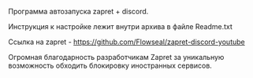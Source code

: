 Программа автозапуска zapret + discord.

Инструкция к настройке лежит внутри архива в файле Readme.txt


Ссылка на zapret - https://github.com/Flowseal/zapret-discord-youtube

Огромная благодарность разработчикам Zapret за уникальную возможность обходить блокировку иностранных сервисов.
